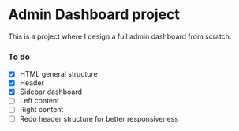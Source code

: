 # Admin Dashboard project
This is a project where I design a full admin dashboard from scratch.

### To do
- [X] HTML general structure
- [X] Header
- [X] Sidebar dashboard
- [ ] Left content
- [ ] Right content
- [ ] Redo header structure for better responsiveness

